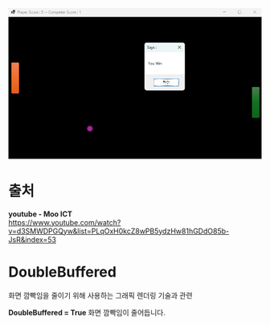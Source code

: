 ![화면이미지](PongGame/Resources/screen01.png)

# 출처
**youtube - Moo ICT**  <br>
https://www.youtube.com/watch?v=d3SMWDPGQyw&list=PLqOxH0kcZ8wPB5ydzHw81hGDdO85b-JsR&index=53

# DoubleBuffered
화면 깜빡임을 줄이기 위해 사용하는 그래픽 렌더링 기술과 관련

**DoubleBuffered = True**
화면 깜빡임이 줄어듭니다.

